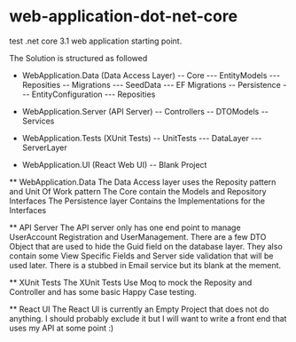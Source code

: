 # web-application-dot-net-core
test .net core 3.1 web application starting point.

The Solution is structured as followed
- WebApplication.Data 			(Data Access Layer)
-- Core
--- EntityModels
--- Reposities
-- Migrations
--- SeedData
--- EF Migrations
-- Persistence
--- EntityConfiguration
--- Reposities

- WebApplication.Server 		(API Server)
-- Controllers
-- DTOModels
-- Services

- WebApplication.Tests 			(XUnit Tests)
-- UnitTests
--- DataLayer
--- ServerLayer

- WebApplication.UI 			(React Web UI)
-- Blank Project

** WebApplication.Data
The Data Access layer uses the Reposity pattern and Unit Of Work pattern
The Core contain the Models and Repository Interfaces
The Persistence layer Contains the Implementations for the Interfaces

** API Server
The API server only has one end point to manage UserAccount Registration and UserManagement.
There are a few DTO Object that are used to hide the Guid field on the database layer.
They also contain some View Specific Fields and Server side validation that will be used later.
There is a stubbed in Email service but its blank at the mement. 

** XUnit Tests
The XUnit Tests Use Moq to mock the Reposity and Controller and has some basic Happy Case testing.

** React UI
The React UI is currently an Empty Project that does not do anything. I should probably exclude it but I will want to write a front end that uses my API at some point :)